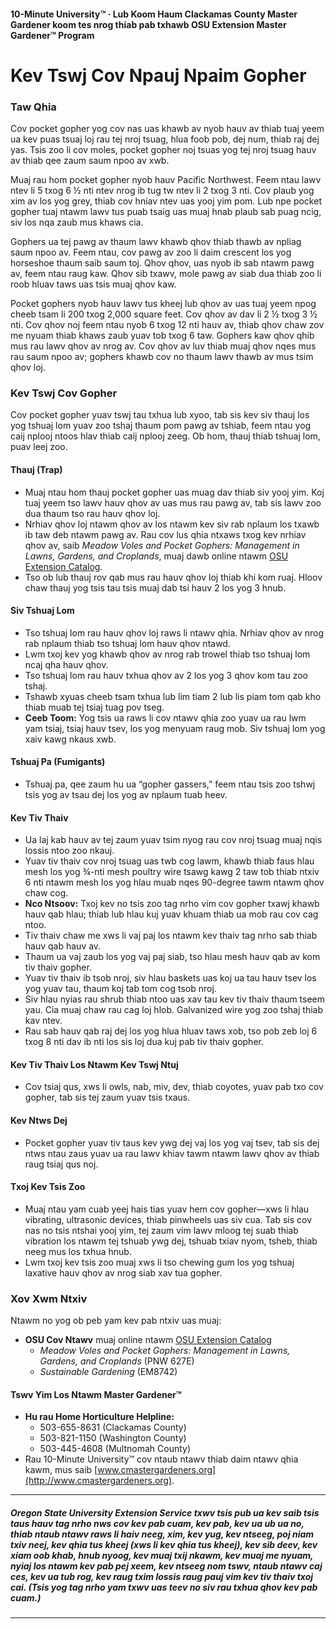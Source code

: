 #### 10-Minute University™ · Lub Koom Haum Clackamas County Master Gardener koom tes nrog thiab pab txhawb OSU Extension Master Gardener™ Program

# Kev Tswj Cov Npauj Npaim Gopher

### Taw Qhia

Cov pocket gopher yog cov nas uas khawb av nyob hauv av thiab tuaj yeem ua kev puas tsuaj loj rau tej nroj tsuag, hlua foob pob, dej num, thiab raj dej yas. Tsis zoo li cov moles, pocket gopher noj tsuas yog tej nroj tsuag hauv av thiab qee zaum saum npoo av xwb.

Muaj rau hom pocket gopher nyob hauv Pacific Northwest. Feem ntau lawv ntev li 5 txog 6 ½ nti ntev nrog ib tug tw ntev li 2 txog 3 nti. Cov plaub yog xim av los yog grey, thiab cov hniav ntev uas yooj yim pom. Lub npe pocket gopher tuaj ntawm lawv tus puab tsaig uas muaj hnab plaub sab puag ncig, siv los nqa zaub mus khaws cia.

Gophers ua tej pawg av thaum lawv khawb qhov thiab thawb av npliag saum npoo av. Feem ntau, cov pawg av zoo li daim crescent los yog horseshoe thaum saib saum toj. Qhov qhov, uas nyob ib sab ntawm pawg av, feem ntau raug kaw. Qhov sib txawv, mole pawg av siab dua thiab zoo li roob hluav taws uas tsis muaj qhov kaw.

Pocket gophers nyob hauv lawv tus kheej lub qhov av uas tuaj yeem npog cheeb tsam li 200 txog 2,000 square feet. Cov qhov av dav li 2 ½ txog 3 ½ nti. Cov qhov noj feem ntau nyob 6 txog 12 nti hauv av, thiab qhov chaw zov me nyuam thiab khaws zaub yuav tob txog 6 taw. Gophers kaw qhov qhib mus rau lawv qhov av nrog av. Cov qhov av luv thiab muaj qhov nqes mus rau saum npoo av; gophers khawb cov no thaum lawv thawb av mus tsim qhov loj.

### Kev Tswj Cov Gopher

Cov pocket gopher yuav tswj tau txhua lub xyoo, tab sis kev siv thauj los yog tshuaj lom yuav zoo tshaj thaum pom pawg av tshiab, feem ntau yog caij nplooj ntoos hlav thiab caij nplooj zeeg. Ob hom, thauj thiab tshuaj lom, puav leej zoo.

#### Thauj (Trap)

- Muaj ntau hom thauj pocket gopher uas muag dav thiab siv yooj yim. Koj tuaj yeem tso lawv hauv qhov av uas mus rau pawg av, tab sis lawv zoo dua thaum tso rau hauv qhov loj.
- Nrhiav qhov loj ntawm qhov av los ntawm kev siv rab nplaum los txawb ib taw deb ntawm pawg av. Rau cov lus qhia ntxaws txog kev nrhiav qhov av, saib *Meadow Voles and Pocket Gophers: Management in Lawns, Gardens, and Croplands*, muaj dawb online ntawm [OSU Extension Catalog](http://extension.oregonstate.edu/catalog).
- Tso ob lub thauj rov qab mus rau hauv qhov loj thiab khi kom ruaj. Hloov chaw thauj yog tsis tau tsis muaj dab tsi hauv 2 los yog 3 hnub.

#### Siv Tshuaj Lom

- Tso tshuaj lom rau hauv qhov loj raws li ntawv qhia. Nrhiav qhov av nrog rab nplaum thiab tso tshuaj lom hauv qhov ntawd.
- Lwm txoj kev yog khawb qhov av nrog rab trowel thiab tso tshuaj lom ncaj qha hauv qhov.
- Tso tshuaj lom rau hauv txhua qhov av 2 los yog 3 qhov kom tau zoo tshaj.
- Tshawb xyuas cheeb tsam txhua lub lim tiam 2 lub lis piam tom qab kho thiab muab tej tsiaj tuag pov tseg.
- **Ceeb Toom:** Yog tsis ua raws li cov ntawv qhia zoo yuav ua rau lwm yam tsiaj, tsiaj hauv tsev, los yog menyuam raug mob. Siv tshuaj lom yog xaiv kawg nkaus xwb.

#### Tshuaj Pa (Fumigants)

- Tshuaj pa, qee zaum hu ua “gopher gassers,” feem ntau tsis zoo tshwj tsis yog av tsau dej los yog av nplaum tuab heev.

#### Kev Tiv Thaiv

- Ua laj kab hauv av tej zaum yuav tsim nyog rau cov nroj tsuag muaj nqis lossis ntoo zoo nkauj.
- Yuav tiv thaiv cov nroj tsuag uas twb cog lawm, khawb thiab faus hlau mesh los yog ¾-nti mesh poultry wire tsawg kawg 2 taw tob thiab ntxiv 6 nti ntawm mesh los yog hlau muab nqes 90-degree tawm ntawm qhov chaw cog.
- **Nco Ntsoov:** Txoj kev no tsis zoo tag nrho vim cov gopher txawj khawb hauv qab hlau; thiab lub hlau kuj yuav khuam thiab ua mob rau cov cag ntoo.
- Tiv thaiv chaw me xws li vaj paj los ntawm kev thaiv tag nrho sab thiab hauv qab hauv av.
- Thaum ua vaj zaub los yog vaj paj siab, tso hlau mesh hauv qab av kom tiv thaiv gopher.
- Yuav tiv thaiv ib tsob nroj, siv hlau baskets uas koj ua tau hauv tsev los yog yuav tau, thaum koj tab tom cog tsob nroj.
- Siv hlau nyias rau shrub thiab ntoo uas xav tau kev tiv thaiv thaum tseem yau. Cia muaj chaw rau cag loj hlob. Galvanized wire yog zoo tshaj thiab kav ntev.
- Rau sab hauv qab raj dej los yog hlua hluav taws xob, tso pob zeb loj 6 txog 8 nti dav ib nti los sis loj dua kuj pab tiv thaiv gopher.

#### Kev Tiv Thaiv Los Ntawm Kev Tswj Ntuj

- Cov tsiaj qus, xws li owls, nab, miv, dev, thiab coyotes, yuav pab txo cov gopher, tab sis tej zaum yuav tsis txaus.

#### Kev Ntws Dej

- Pocket gopher yuav tiv taus kev ywg dej vaj los yog vaj tsev, tab sis dej ntws ntau zaus yuav ua rau lawv khiav tawm ntawm lawv qhov av thiab raug tsiaj qus noj.

#### Txoj Kev Tsis Zoo

- Muaj ntau yam cuab yeej hais tias yuav hem cov gopher—xws li hlau vibrating, ultrasonic devices, thiab pinwheels uas siv cua. Tab sis cov nas no tsis ntshai yooj yim, tej zaum vim lawv mloog tej suab thiab vibration los ntawm tej tshuab ywg dej, tshuab txiav nyom, tsheb, thiab neeg mus los txhua hnub.
- Lwm txoj kev tsis zoo muaj xws li tso chewing gum los yog tshuaj laxative hauv qhov av nrog siab xav tua gopher.

### Xov Xwm Ntxiv

Ntawm no yog ob peb yam kev pab ntxiv uas muaj:

- **OSU Cov Ntawv** muaj online ntawm [OSU Extension Catalog](https://catalog.extension.oregonstate.edu/)
  - *Meadow Voles and Pocket Gophers: Management in Lawns, Gardens, and Croplands* (PNW 627E)
  - *Sustainable Gardening* (EM8742)

#### Tswv Yim Los Ntawm Master Gardener™

- **Hu rau Home Horticulture Helpline:**
  - 503-655-8631 (Clackamas County)
  - 503-821-1150 (Washington County)
  - 503-445-4608 (Multnomah County)
- Rau 10-Minute University™ cov ntaub ntawv thiab daim ntawv qhia kawm, mus saib [www.cmastergardeners.org](http://www.cmastergardeners.org).

---

##### Oregon State University Extension Service txwv tsis pub ua kev saib tsis taus hauv tag nrho nws cov kev pab cuam, kev pab, kev ua ub ua no, thiab ntaub ntawv raws li haiv neeg, xim, kev yug, kev ntseeg, poj niam txiv neej, kev qhia tus kheej (xws li kev qhia tus kheej), kev sib deev, kev xiam oob khab, hnub nyoog, kev muaj txij nkawm, kev muaj me nyuam, nyiaj los ntawm kev pab pej xeem, kev ntseeg nom tswv, ntaub ntawv caj ces, kev ua tub rog, kev raug txim lossis raug pauj vim kev tiv thaiv txoj cai. (Tsis yog tag nrho yam txwv uas teev no siv rau txhua qhov kev pab cuam.)
---